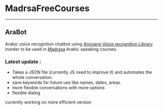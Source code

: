 # MadrsaFreeCourses

----
##  AraBot
Arabic voice recognition chatbot using [Annyang Voice recognition Library](https://www.talater.com/annyang/) inorder to be used in [Madrasa](https://madrasafree.com/) Arabic speaking courses.

### Latest update :
- Takes a JSON file (currently JS need to improve it) and automates the whole conversation.
- save keywords for future use like names, dates, areas.
- more flexible conversations with more options
- flexible dialog
 
currently working on more efficient version
